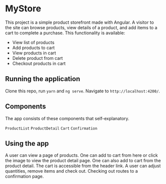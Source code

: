# MyStore

This project is a simple product storefront made with Angular. A visitor to the site can browse products, view details of a product, and add items to a cart to complete a purchase.
This functionality is available:
* View list of products
* Add products to cart
* View products in cart
* Delete product from cart
* Checkout products in cart

## Running the application
Clone this repo, run `yarn` and `ng serve`. Navigate to `http://localhost:4200/`.

## Components
The app consists of these components that self-explanatory.

`ProductList`
`ProductDetail`
`Cart`
`Confirmation`

## Using the app
A user can view a page of products. One can add to cart from here or click the image to view the product detail page.
One can also add to cart from the product detail. The cart is accessible from the header link. A user can adjust 
quantities, remove items and check out. Checking out routes to a confirmation page. 